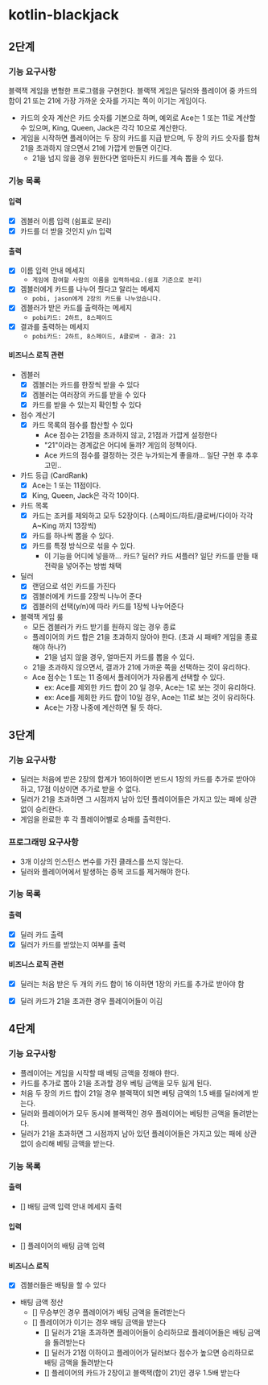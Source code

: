 # kotlin-blackjack
## 2단계 
### 기능 요구사항 
블랙잭 게임을 변형한 프로그램을 구현한다. 
블랙잭 게임은 딜러와 플레이어 중 카드의 합이 21 또는 21에 가장 가까운 숫자를 가지는 쪽이 이기는 게임이다.

- 카드의 숫자 계산은 카드 숫자를 기본으로 하며, 예외로 Ace는 1 또는 11로 계산할 수 있으며, King, Queen, Jack은 각각 10으로 계산한다.
- 게임을 시작하면 플레이어는 두 장의 카드를 지급 받으며, 두 장의 카드 숫자를 합쳐 21을 초과하지 않으면서 21에 가깝게 만들면 이긴다. 
  - 21을 넘지 않을 경우 원한다면 얼마든지 카드를 계속 뽑을 수 있다.


### 기능 목록
#### 입력  
- [x] 겜블러 이름 입력 (쉼표로 분리)
- [x] 카드를 더 받을 것인지 y/n 입력 

#### 출력 
- [x] 이름 입력 안내 메세지 
  - `게임에 참여할 사람의 이름을 입력하세요.(쉼표 기준으로 분리)`
- [x] 겜블러에게 카드를 나누어 줬다고 알리는 메세지
  - `pobi, jason에게 2장의 카드를 나누었습니다.`
- [x] 겜블러가 받은 카드를 출력하는 메세지 
  - `pobi카드: 2하트, 8스페이드`
- [x] 결과를 출력하는 메세지 
  - `pobi카드: 2하트, 8스페이드, A클로버 - 결과: 21`

#### 비즈니스 로직 관련   
- 겜블러 
  - [x] 겜블러는 카드를 한장씩 받을 수 있다
  - [x] 겜블러는 여러장의 카드를 받을 수 있다  
  - [x] 카드를 받을 수 있는지 확인할 수 있다
- 점수 계산기
  - [x] 카드 목록의 점수를 합산할 수 있다
    - Ace 점수는 21점을 초과하지 않고, 21점과 가깝게 설정한다
    - "21"이라는 경계값은 어디에 둘까? 게임의 정책이다.
    - Ace 카드의 점수를 결정하는 것은 누가되는게 좋을까... 일단 구현 후 추후 고민..   
- 카드 등급 (CardRank) 
  - [x] Ace는 1 또는 11점이다.
  - [x] King, Queen, Jack은 각각 10이다.
- 카드 목록
  - [x] 카드는 조커를 제외하고 모두 52장이다. (스페이드/하트/클로버/다이아 각각 A~King 까지 13장씩) 
  - [x] 카드를 하나씩 뽑을 수 있다.
  - [x] 카드를 특정 방식으로 섞을 수 있다. 
    - 이 기능을 어디에 넣을까... 카드? 딜러? 카드 셔플러? 일단 카드를 만들 때 전략을 넣어주는 방법 채택 
- 딜러   
  - [x] 랜덤으로 섞인 카드를 가진다 
  - [x] 겜블러에게 카드를 2장씩 나누어 준다  
  - [x] 겜블러의 선택(y/n)에 따라 카드를 1장씩 나누어준다 
- 블랙잭 게임 룰
  - 모든 겜블러가 카드 받기를 원하지 않는 경우 종료
  - 플레이어의 카드 합은 21을 초과하지 않아야 한다. (초과 시 패배? 게임을 종료해야 하나?)
    - 21을 넘지 않을 경우, 얼마든지 카드를 뽑을 수 있다. 
  - 21을 초과하지 않으면서, 결과가 21에 가까운 쪽을 선택하는 것이 유리하다.
  - Ace 점수는 1 또는 11 중에서 플레이어가 자유롭게 선택할 수 있다.
    - ex: Ace를 제외한 카드 합이 20 일 경우, Ace는 1로 보는 것이 유리하다.
    - ex: Ace를 제회한 카드 합이 10일 경우, Ace는 11로 보는 것이 유리하다.
    - Ace는 가장 나중에 계산하면 될 듯 하다.


## 3단계 
### 기능 요구사항
- 딜러는 처음에 받은 2장의 합계가 16이하이면 반드시 1장의 카드를 추가로 받아야 하고, 17점 이상이면 추가로 받을 수 없다.
- 딜러가 21을 초과하면 그 시점까지 남아 있던 플레이어들은 가지고 있는 패에 상관 없이 승리한다.
- 게임을 완료한 후 각 플레이어별로 승패를 출력한다.

### 프로그래밍 요구사항 
- 3개 이상의 인스턴스 변수를 가진 클래스를 쓰지 않는다.
- 딜러와 플레이어에서 발생하는 중복 코드를 제거해야 한다.


### 기능 목록
#### 출력  
- [x] 딜러 카드 출력 
- [x] 딜러가 카드를 받았는지 여부를 출력 

#### 비즈니스 로직 관련  
- [x] 딜러는 처음 받은 두 개의 카드 합이 16 이하면 1장의 카드를 추가로 받아야 함
- [x] 딜러 카드가 21을 초과한 경우 플레이어들이 이김  


## 4단계 
### 기능 요구사항 
- 플레이어는 게임을 시작할 때 베팅 금액을 정해야 한다.
- 카드를 추가로 뽑아 21을 초과할 경우 베팅 금액을 모두 잃게 된다.
- 처음 두 장의 카드 합이 21일 경우 블랙잭이 되면 베팅 금액의 1.5 배를 딜러에게 받는다.
- 딜러와 플레이어가 모두 동시에 블랙잭인 경우 플레이어는 베팅한 금액을 돌려받는다.
- 딜러가 21을 초과하면 그 시점까지 남아 있던 플레이어들은 가지고 있는 패에 상관 없이 승리해 베팅 금액을 받는다.

### 기능 목록 
#### 출력 
- [] 배팅 금액 입력 안내 메세지 출력 

#### 입력 
- [] 플레이어의 배팅 금액 입력

#### 비즈니스 로직
- [x] 겜블러들은 배팅을 할 수 있다 
- 배팅 금액 정산
  - [] 무승부인 경우 플레이어가 배팅 금액을 돌려받는다
  - [] 플레이어가 이기는 경우 배팅 금액을 받는다 
    - [] 딜러가 21을 초과하면 플레이어들이 승리하므로 플레이어들은 배팅 금액을 돌려받는다
    - [] 딜러가 21점 이하이고 플레이어가 딜러보다 점수가 높으면 승리하므로 배팅 금액을 돌려받는다 
    - [] 플레이어의 카드가 2장이고 블랙잭(합이 21)인 경우 1.5배 받는다  
